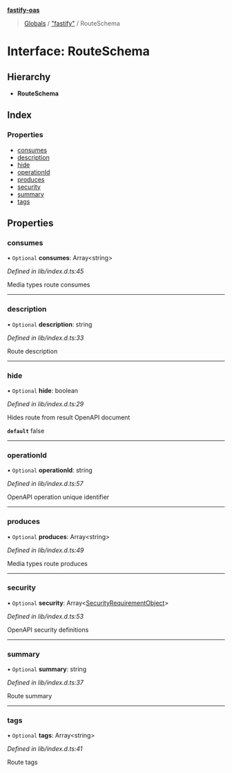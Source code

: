 **[fastify-oas](../README.md)**

> [Globals](../README.md) / ["fastify"](../modules/_fastify_.md) / RouteSchema

# Interface: RouteSchema

## Hierarchy

- **RouteSchema**

## Index

### Properties

- [consumes](_fastify_.routeschema.md#consumes)
- [description](_fastify_.routeschema.md#description)
- [hide](_fastify_.routeschema.md#hide)
- [operationId](_fastify_.routeschema.md#operationid)
- [produces](_fastify_.routeschema.md#produces)
- [security](_fastify_.routeschema.md#security)
- [summary](_fastify_.routeschema.md#summary)
- [tags](_fastify_.routeschema.md#tags)

## Properties

### consumes

• `Optional` **consumes**: Array\<string>

_Defined in lib/index.d.ts:45_

Media types route consumes

---

### description

• `Optional` **description**: string

_Defined in lib/index.d.ts:33_

Route description

---

### hide

• `Optional` **hide**: boolean

_Defined in lib/index.d.ts:29_

Hides route from result OpenAPI document

**`default`** false

---

### operationId

• `Optional` **operationId**: string

_Defined in lib/index.d.ts:57_

OpenAPI operation unique identifier

---

### produces

• `Optional` **produces**: Array\<string>

_Defined in lib/index.d.ts:49_

Media types route produces

---

### security

• `Optional` **security**: Array\<[SecurityRequirementObject](securityrequirementobject.md)>

_Defined in lib/index.d.ts:53_

OpenAPI security definitions

---

### summary

• `Optional` **summary**: string

_Defined in lib/index.d.ts:37_

Route summary

---

### tags

• `Optional` **tags**: Array\<string>

_Defined in lib/index.d.ts:41_

Route tags
